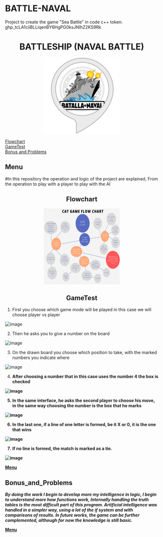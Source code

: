 # BATTLE-NAVAL
Project to create the game "Sea Battle" in code c++
token: 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


<div align= "center">

<h1> BATTLESHIP   (NAVAL BATTLE) </h1>
<img src="https://github.com/UP210923/UP210923_CPP/blob/main/imagenes/51z7QxFM2sL.png" height="250" width="250">
</div align="center">

[Flowchart](#Flowchart)  
[GameTest](#GameTest)  
[Bonus and Problems](#Bonus_and_Problems)  
<h2>Menu</h2>
 
 
 
 #In this repository the operation and logic of the project are explained, From the operation to play with a player to play with the AI

 

<div align="center">
 

<h2>Flowchart</h2>
 <img src="https://github.com/UP210923/UP210923_CPP/blob/main/imagenes/Flowchart.png" height="250" width="250">

 
 
 
<h2>GameTest</h2>
</div align="center">

1. First you choose which game mode will be played in this case we will choose player vs player


![image](https://user-images.githubusercontent.com/112887372/203224849-6c80fca2-bcad-4e8f-b409-b89afc21f947.png)

2. Then he asks you to give a number on the board

![image](https://user-images.githubusercontent.com/112887372/203225486-e0d7facc-8064-4e51-a227-034116faf06a.png)
 
3. On the drawn board you choose which position to take, with the marked numbers you indicate where

![image](https://user-images.githubusercontent.com/112887372/203225875-1595906d-6368-443c-abea-e4edf498c791.png)

4. <b>After choosing a number that in this case uses the number <b>4</b> the box is checked

![image](https://user-images.githubusercontent.com/112887372/203226037-099dd24f-e57f-4ce6-8b32-5a9ef2b29ce1.png)
 
5. In the same interface, he asks the second player to choose his move, in the same way choosing the number is the box that he marks
 
![image](https://user-images.githubusercontent.com/112887372/203227646-cd87ceea-21cd-4669-b378-8268e0f9c851.png)
 
6. In the last one, if a line of one letter is formed, be it X or 0, it is the one that wins
 
![image](https://user-images.githubusercontent.com/112887372/203227922-71c498f6-1960-4bdf-9a18-3e245f169124.png)
 
7. If no line is formed, the match is marked as a tie.
 
![image](https://user-images.githubusercontent.com/112887372/203228128-f836f6a1-912d-4fc4-9f5d-915e67280676.png)

[Menu](#Menu) 
<h2>Bonus_and_Problems</h2>
 


*By doing the work I begin to develop more my intelligence in logic, I begin to understand more how functions work, Internally handling the truth tables is the most difficult part of this program. Artificial intelligence was handled in a simpler way, using a lot of the if system and with comparisons of results.
In future works, the game can be further complemented, although for now the knowledge is still basic.*
 
 
[Menu](#Menu) 

